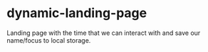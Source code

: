 # dynamic-landing-page

Landing page with the time that we can interact with and save our name/focus to local storage.
